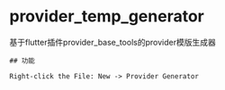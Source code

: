 
# provider_temp_generator

 基于flutter插件provider_base_tools的provider模版生成器

    ## 功能

    Right-click the File: New -> Provider Generator
